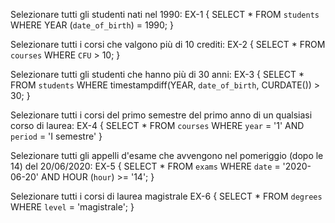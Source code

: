 Selezionare tutti gli studenti nati nel 1990:
EX-1 {
    SELECT *
    FROM `students`
    WHERE YEAR (`date_of_birth`) = 1990;
}

Selezionare tutti i corsi che valgono più di 10 crediti:
EX-2 {
    SELECT *
    FROM `courses`
    WHERE `CFU` > 10;
}

Selezionare tutti gli studenti che hanno più di 30 anni:
EX-3 {
    SELECT *
    FROM `students`
    WHERE timestampdiff(YEAR, `date_of_birth`, CURDATE()) > 30;
}

Selezionare tutti i corsi del primo semestre del primo anno di un qualsiasi corso di
laurea:
EX-4 {
    SELECT *
    FROM `courses`
    WHERE `year` = '1'
    AND `period` = 'I semestre'
}

Selezionare tutti gli appelli d'esame che avvengono nel pomeriggio (dopo le 14) del
20/06/2020:
EX-5 {
    SELECT *
    FROM `exams`
    WHERE `date` = '2020-06-20'
    AND HOUR (`hour`) >= '14';
}

Selezionare tutti i corsi di laurea magistrale 
EX-6 {
    SELECT *
    FROM `degrees`
    WHERE `level` = 'magistrale';
}
